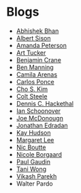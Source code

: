 # Blogs

* [Abhishek Bhan](https://medium.com/@abhishekbhan/web-development-ae63f82ca91d)
* [Albert Sison](http://albson.postach.io)
* [Amanda Peterson](https://medium.com/@AmandaPetersn/)
* [Art Tucker](https://medium.com/@SmrtArt/well-here-we-go-1a8b933ab18e)
* [Benjamin Crane](https://medium.com/@benjamincrane)
* [Ben Manning](https://medium.com/@pookymane/the-big-coding-adventure-4ef5df47cd7a)
* [Camila Arenas](http://mcarenash.wordpress.com/)
* [Carlos Ponce](https://medium.com/@jcponce510/day-one-at-general-assembly-or-a-new-chapter-in-life-339f4243dec9)
* [Cho S. Kim](http://www.choskim.me)
* [Colt Steele]()
* [Dennis C. Hackethal]()
* [Ian Schoonover](https://medium.com/@ianschoonover)
* [Joe McDonougn](http://athentica.com/general-assembly-web-development-immersive/)
* [Jonathan Edradan](https://medium.com/@jmedradan)
* [Kay Hudson](http://tuune.me/day-1-installfest/)
* [Margaret Lee](https://medium.com/@margrtlee)
* [Nic Boutte](http://nic510.tumblr.com/)
* [Nicole Borgaard](https://medium.com/@whyGaard)
* [Paul Gaudin](https://medium.com/@paulgaudin/back-to-em-school-em-68c4876364aa)
* [Tani Wong](https://medium.com/@taniw)
* [Vikash Parekh](https://medium.com/@vikash/well-hello-world-my-name-is-vikash-parekh-and-i-have-created-this-blog-in-order-to-track-the-a6f0813c6bb2)
* Walter Pardo 